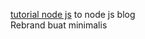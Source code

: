 [tutorial node js](https://vegibit.com/node-js-blog-tutorial/) to node js blog \
Rebrand buat minimalis